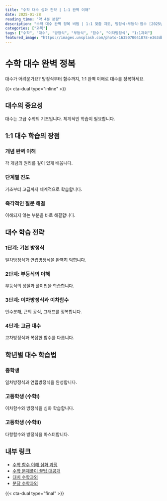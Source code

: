 ```yaml
---
title: "수학 대수 심화 전략 | 1:1 완벽 이해"
date: 2025-01-28
reading_time: "약 4분 분량"
description: "수학 대수 완벽 정복 비법 | 1:1 맞춤 지도, 방정식·부등식·함수 [2025년]"
categories: ["과목"]
tags: ["수학", "대수", "방정식", "부등식", "함수", "이차방정식", "1:1과외"]
featured_image: "https://images.unsplash.com/photo-1635070041078-e363dbe005cb?w=1200&h=630&fit=crop"
---
```


# 수학 대수 완벽 정복

대수가 어려운가요? 방정식부터 함수까지, 1:1 완벽 이해로 대수를 정복하세요.

{{< cta-dual type="inline" >}}

## 대수의 중요성

대수는 고급 수학의 기초입니다. 체계적인 학습이 필요합니다.

## 1:1 대수 학습의 장점

### 개념 완벽 이해
각 개념의 원리를 깊이 있게 배웁니다.

### 단계별 진도
기초부터 고급까지 체계적으로 학습합니다.

### 즉각적인 질문 해결
이해되지 않는 부분을 바로 해결합니다.

## 대수 학습 전략

### 1단계: 기본 방정식
일차방정식과 연립방정식을 완벽히 익힙니다.

### 2단계: 부등식의 이해
부등식의 성질과 풀이법을 학습합니다.

### 3단계: 이차방정식과 이차함수
인수분해, 근의 공식, 그래프를 정복합니다.

### 4단계: 고급 대수
고차방정식과 복잡한 함수를 다룹니다.

## 학년별 대수 학습법

### 중학생
일차방정식과 연립방정식을 완성합니다.

### 고등학생 (수학I)
이차함수와 방정식을 심화 학습합니다.

### 고등학생 (수학II)
다항함수와 방정식을 마스터합니다.

## 내부 링크
- [수학 함수 이해 심화 과정](../../subjects/math/math-functions-understanding/)
- [수학 문제풀이 꿀팁 대공개](../../subjects/math/math-problem-solving-mastery/)
- [대치 수학과외](../../local/daechi-math/)
- [분당 수학과외](../../local/bundang-math/)

{{< cta-dual type="final" >}}
